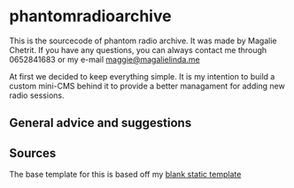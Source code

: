 # phantomradioarchive
This is the sourcecode of phantom radio archive.
It was made by Magalie Chetrit. If you have any questions, you can always contact me through 0652841683 or my e-mail maggie@magalielinda.me

At first we decided to keep everything simple. It is my intention to build a custom mini-CMS behind it to provide a better managament for adding new radio sessions.

## General advice and suggestions



## Sources
The base template for this is based off my [blank static template](https://github.com/BluePraise/blank-static-html)
